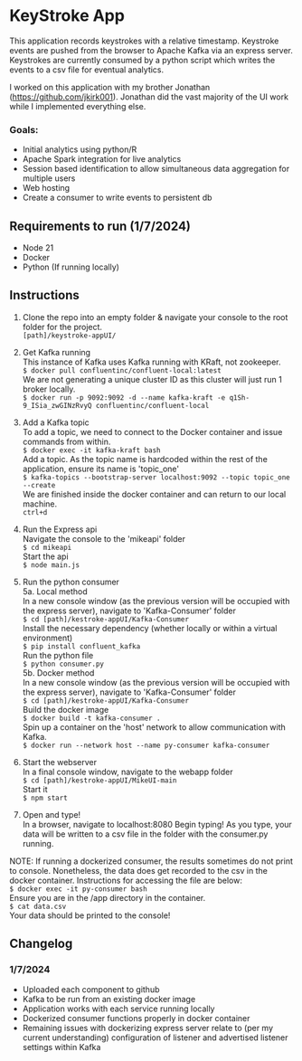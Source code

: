 # KeyStroke App

This application records keystrokes with a relative timestamp. 
Keystroke events are pushed from the browser to Apache Kafka via an express server.
Keystrokes are currently consumed by a python script which writes the events to a csv file for eventual analytics.

I worked on this application with my brother Jonathan (https://github.com/jkirk001). Jonathan did the vast majority of the UI work while I implemented everything else. 
### Goals: 
- Initial analytics using python/R
- Apache Spark integration for live analytics
- Session based identification to allow simultaneous data aggregation for multiple users
- Web hosting
- Create a consumer to write events to persistent db


## Requirements to run (1/7/2024) 
- Node 21
- Docker
- Python (If running locally)

## Instructions
1. Clone the repo into an empty folder & navigate your console to the root folder for the project.    
```[path]/keystroke-appUI/```

2. Get Kafka running  
This instance of Kafka uses Kafka running with KRaft, not zookeeper.   
```$ docker pull confluentinc/confluent-local:latest```    
We are not generating a unique cluster ID as this cluster will just run 1 broker locally.   
```$ docker run -p 9092:9092 -d --name kafka-kraft -e q1Sh-9_ISia_zwGINzRvyQ confluentinc/confluent-local```    


3. Add a Kafka topic     
To add a topic, we need to connect to the Docker container and issue commands from within.    
```$ docker exec -it kafka-kraft bash ```     
Add a topic. As the topic name is hardcoded within the rest of the application, ensure its name is 'topic_one'    
```$ kafka-topics --bootstrap-server localhost:9092 --topic topic_one --create```    
We are finished inside the docker container and can return to our local machine.    
``` ctrl+d ```

4. Run the Express api     
Navigate the console to the 'mikeapi' folder    
```$ cd mikeapi```    
Start the api    
```$ node main.js```    

5. Run the python consumer    
5a. Local method    
In a new console window (as the previous version will be occupied with the express server), navigate to 'Kafka-Consumer' folder    
```$ cd [path]/kestroke-appUI/Kafka-Consumer```    
Install the necessary dependency (whether locally or within a virtual environment)    
```$ pip install confluent_kafka```    
Run the python file    
```$ python consumer.py```    
5b. Docker method    
In a new console window (as the previous version will be occupied with the express server), navigate to 'Kafka-Consumer' folder    
```$ cd [path]/kestroke-appUI/Kafka-Consumer```    
Build the docker image    
```$ docker build -t kafka-consumer . ```    
Spin up a container on the 'host' network to allow communication with Kafka.    
```$ docker run --network host --name py-consumer kafka-consumer```    

7. Start the webserver    
In a final console window, navigate to the webapp folder    
```$ cd [path]/kestroke-appUI/MikeUI-main```    
Start it    
```$ npm start```    

9. Open and type!    
In a browser, navigate to localhost:8080
Begin typing!
As you type, your data will be written to a csv file in the folder with the consumer.py running. 

NOTE: If running a dockerized consumer, the results sometimes do not print to console. Nonetheless, the data does get recorded to the csv in the docker container. Instructions for accessing the file are below:     
```$ docker exec -it py-consumer bash```    
Ensure you are in the /app directory in the container.    
```$ cat data.csv```   
Your data should be printed to the console!




## Changelog
### 1/7/2024
- Uploaded each component to github
- Kafka to be run from an existing docker image
- Application works with each service running locally
- Dockerized consumer functions properly in docker container
- Remaining issues with dockerizing express server relate to (per my current understanding) configuration of listener and advertised listener settings within Kafka
